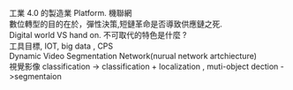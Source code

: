 工業 4.0 的製造業 Platform. 機聯網<br>數位轉型的目的在於，彈性決策,短鏈革命是否導致供應鏈之死.<br>Digital world VS hand on. 不可取代的特色是什麼 ?<br>工具目標, IOT, big data , CPS<br> Dynamic Video Segmentation Network(nurual network artchiecture)<br>視覺影像 classification -> classification + localization , muti-object dection ->segmentaion